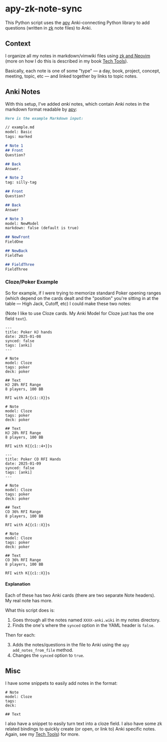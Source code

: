 # apy-zk-note-sync

This Python script uses the [apy](https://github.com/lervag/apy)
Anki-connecting Python library to add questions (written in
[zk](https://github.com/zk-org/zk-nvim) note files) to Anki.

## Context
I organize all my notes in markdown/vimwiki files using [zk and
Neovim](https://github.com/zk-org/zk-nvim) (more on how I do this is described
in my book [Tech Tools](https://techtoolsbook.com)).

Basically, each note is one of some "type" — a day, book, project, concept,
meeting, topic, etc — and linked together by links to topic notes.

## Anki Notes
With this setup, I've added *anki* notes, which contain Anki notes in the
markdown format readable by [apy](https://github.com/lervag/apy/):

```markdown
Here is the example Markdown input:

// example.md
model: Basic
tags: marked

# Note 1
## Front
Question?

## Back
Answer.

# Note 2
tag: silly-tag

## Front
Question?

## Back
Answer

# Note 3
model: NewModel
markdown: false (default is true)

## NewFront
FieldOne

## NewBack
FieldTwo

## FieldThree
FieldThree
```

### Cloze/Poker Example
So for example, if I were trying to memorize standard Poker opening ranges
(which depend on the cards dealt and the "position" you're sitting in at the
table — High Jack, Cutoff, etc) I could make these two notes:

(Note I like to use Cloze cards. My Anki Model for Cloze just has the one field
`text`).

```dp4s-anki.wiki
---
title: Poker HJ hands
date: 2025-01-08
synced: false
tags: [anki]
---

# Note
model: Cloze
tags: poker
deck: poker

## Text
HJ 28% RFI Range
8 players, 100 BB

RFI with A{{c1::X}}s

# Note
model: Cloze
tags: poker
deck: poker

## Text
HJ 28% RFI Range
8 players, 100 BB

RFI with K{{c1::4+}}s
```

```lx43-anki.wiki
---
title: Poker CO RFI Hands
date: 2025-01-09
synced: false
tags: [anki]
---

# Note
model: Cloze
tags: poker
deck: poker

## Text
CO 36% RFI Range
8 players, 100 BB

RFI with A{{c1::X}}s

# Note
model: Cloze
tags: poker
deck: poker

## Text
CO 36% RFI Range
8 players, 100 BB

RFI with K{{c1::X}}s
```

#### Explanation

Each of these has two Anki cards (there are two separate Note headers). My real
note has more.

What this script does is:

1) Goes through all the notes named `XXXX-anki.wiki` in my notes directory.
2) Finds the one's where the `synced` option in the YAML header is `false`.

Then for each:

3) Adds the notes/questions in the file to Anki using the `apy`
   `add_notes_from_file` method.
4) Changes the `synced` option to `true`.

## Misc
I have some snippets to easily add notes in the format:

```
# Note
model: Cloze
tags: 
deck: 

## Text
```

I also have a snippet to easily turn text into a cloze field. I also have some
zk related bindings to quickly create (or open, or link to) Anki specific
notes. Again, see my [Tech Tools](https://techtoolsbook.com)) for more.
